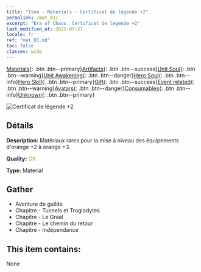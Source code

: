 ```yaml
---
title: "Item - Materials - Certificat de légende +2"
permalink: /mat_81/
excerpt: "Era of Chaos  Certificat de légende +2"
last_modified_at: 2021-07-27
locale: fr
ref: "mat_81.md"
toc: false
classes: wide
---
```

 [Materials](/ItemsFR/){: .btn .btn--primary}[Artifacts](/ItemsFR/Artifacts/){: .btn .btn--success}[Unit Soul](/ItemsFR/UnitSoul/){: .btn .btn--warning}[Unit Awakening](/ItemsFR/UnitAwakening/){: .btn .btn--danger}[Hero Soul](/ItemsFR/HeroSoul/){: .btn .btn--info}[Hero Skill](/ItemsFR/HeroSkill/){: .btn .btn--primary}[Gift](/ItemsFR/Gift/){: .btn .btn--success}[Event related](/ItemsFR/Events/){: .btn .btn--warning}[Avatars](/ItemsFR/Avatars/){: .btn .btn--danger}[Consumables](/ItemsFR/Consumables/){: .btn .btn--info}[Unknown](/ItemsFR/Unknown/){: .btn .btn--primary}

 ![Certificat de légende +2](/images/t/i_cailiao_hexin3.png)

## Détails
 **Description:** Matériaux rares pour la mise à niveau des équipements d'orange +2 à orange +3.

 **Quality:** <span style="color: #FF8C00">OK</span>

 **Type:** Material

## Gather

*    Aventure de guilde 
*    Chapitre - Tunnels et Troglodytes 
*    Chapitre - Le Graal 
*    Chapitre - Le chemin du retour 
*    Chapitre - Indépendance 

## This item contains:

  None

